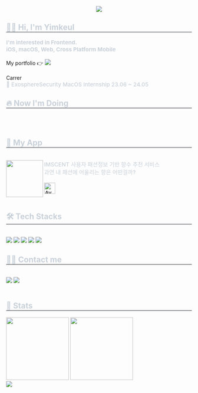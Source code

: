 <div align= "center">
    <img src="https://capsule-render.vercel.app/api?type=waving&color=0:ee912e,100:ff160a&height=180&text=Yimkeul&animation=&fontColor=ffffff&fontSize=60" />
</div>
<div style="text-align: left;"> 
    <h2 style="border-bottom: 1px solid #21262d; color: #c9d1d9; text-decoration-lline: none"> ✋🏻 Hi, I'm Yimkeul </h2>  
    <div style="font-weight: 700; font-size: 15px; text-align: left; color: #c9d1d9;"> I'm interested in Frontend.</br>iOS, macOS, Web, Cross Platform Mobile 
    </div>
    <br>
    <div>
    My portfolio 👉  
    <a href = "https://yimkeul.github.io" style ="text-decoration-line: none">
          <img src="https://img.shields.io/badge/GitHub Pages-222222?style=plastic&logo=GitHub Pages&logoColor=white">
    </a>
        <br/>
        <br/>
        Carrer
        <br/>
    <div style="font-weight: 500; font-size: 15px; text-align: left; color: #c9d1d9;">
    💼 ExosphereSecurity MacOS Internship 23.06 ~ 24.05
    </div>
    </div> 
</div>

<div style="text-align: left;">
<h2 style="border-bottom: 1px solid #21262d; color: #c9d1d9;"> 🔥 Now I'm Doing </h2> <br>

</div>
</br>

<div style="text-align: left;">
<h2 style="border-bottom: 1px solid #21262d; color: #c9d1d9;"> 👀 My App </h2> <br>
    <div style="font-weight: 500; font-size: 15px; text-align: left; color: #c9d1d9;">
    <img src="https://github.com/Yimkeul/IMSCENT/assets/43426556/77559b89-3651-4f00-9b4a-5eca43e0e4e4" align=left width =100/> 
     IMSCENT 사용자 패션정보 기반 향수 추천 서비스 <br> 과연 내 패션에 어울리는 향은 어떤걸까? <br><br>
<a href="https://apps.apple.com/kr/app/imscent-임센트/id6470936905" style="text-decoration-line:none">
  <img alt='Available on the App Store' src="https://user-images.githubusercontent.com/67373938/227817078-7aab7bea-3af0-4930-b341-1a166a39501d.svg" height="30px" /> 
</a>
</div>
</br>

<div style="text-align: left;">
<h2 style="border-bottom: 1px solid #21262d; color: #c9d1d9;"> 🛠️ Tech Stacks </h2>
<br>
    <div style="text-align: left;">
        <img src="https://img.shields.io/badge/IOS-000000?style=plastic&logo=IOS&logoColor=white">
        <img src="https://img.shields.io/badge/macOS-000000?style=plastic&logo=macOS&logoColor=white">
        <img src="https://img.shields.io/badge/Swift-F05138?style=plastic&logo=Swift&logoColor=white">
        <img src="https://img.shields.io/badge/React-61DAFB?style=plastic&logo=React&logoColor=white">
        <img src="https://img.shields.io/badge/ReactNative-61DAFB?style=plastic&logo=React&logoColor=white">
    </div>
</div>

<div style="text-align: left;">
    <h2 style="border-bottom: 1px solid #21262d; color: #c9d1d9;"> 🧑‍💻 Contact me </h2> <br>
    <div style="text-align: left; text-decoration-line: none;"> 
    <a href=https://www.instagram.com/leesejun__/ style="text-decoration-line: none;">
    <img src="https://img.shields.io/badge/Instagram-E4405F?style=plastic&logo=Instagram&logoColor=white&link=https://www.instagram.com/leesejun__/">
    </a>
    <a href=mailto:leesjun29@gmail.com style="text-decoration-line: none;">
    <img src="https://img.shields.io/badge/Gmail-EA4335?style=plastic&logo=Gmail&logoColor=white&link=mailto:leesjun29@gmail.com">
    </a>
    </div>
</div>
<br>
<div style="text-align: left;">
    <h2 style="border-bottom: 1px solid #21262d; color: #c9d1d9;"> 🏅 Stats </h2>
    <div>
    <img height="170em" src="https://github-readme-stats-git-masterrstaa-rickstaa.vercel.app/api?username=YimKeul&show_icons=true&theme=swift"  />
    <img height="170em" src="https://github-readme-stats-git-masterrstaa-rickstaa.vercel.app/api/top-langs?username=yimkeul&show_icons=true&locale=en&layout=compact&hide=jupyter%20notebook&theme=swift"  />
    </div>
</div>

<div style="text-align: left;"> 
    <a href="https://hits.seeyoufarm.com">
    <img src="https://hits.seeyoufarm.com/api/count/incr/badge.svg?url=https%3A%2F%2Fgithub.com%2Fyimkeul%2F&count_bg=%23000000&title_bg=%23000000&icon=github.svg&icon_color=%23FFFFFF&title=GitHub&edge_flat=false"/>
    </a>
</div>




